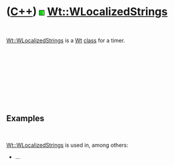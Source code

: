 



 

 

 

 

 

([C++](Cpp.htm)) ![Wt](PicWt.png) [Wt::WLocalizedStrings](CppWLocalizedStrings.htm)
===================================================================================

 

[Wt::WLocalizedStrings](CppWLocalizedStrings.htm) is a [Wt](CppWt.htm)
[class](CppClass.htm) for a timer.

 

 

 

 

 

Examples
--------

 

[Wt::WLocalizedStrings](CppWLocalizedStrings.htm) is used in, among
others:

-   ...

 

 

 

 

 





 



